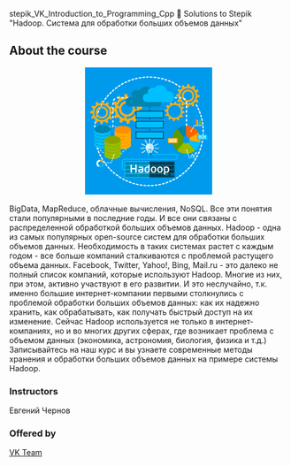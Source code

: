 stepik_VK_Introduction_to_Programming_Cpp
📓 Solutions to Stepik "Hadoop. Система для обработки больших объемов данных"

## About the course
<p align="center"> 
 <img src="Hadoop-banner.png"/>
</p>
BigData, MapReduce, облачные вычисления, NoSQL. Все эти понятия стали популярными в последние годы. И все они связаны с распределенной обработкой больших объемов данных. Hadoop - одна из самых популярных open-source систем для обработки больших объемов данных. Необходимость в таких системах растет с каждым годом - все больше компаний сталкиваются с проблемой растущего объема данных. Facebook, Twitter, Yahoo!, Bing, Mail.ru - это далеко не полный список компаний, которые используют Hadoop. Многие из них, при этом, активно участвуют в его развитии. И это неслучайно, т.к. именно большие интернет-компании первыми столкнулись с проблемой обработки больших объемов данных: как их надежно хранить, как обрабатывать, как получать быстрый доступ на их изменение. Сейчас Hadoop используется не только в интернет-компаниях, но и во многих других сферах, где возникает проблема с объемом данных (экономика, астрономия, биология, физика и т.д.) Записывайтесь на наш курс и вы узнаете современные методы хранения и обработки больших объемов данных на примере системы Hadoop.

### Instructors
Евгений Чернов

### Offered by
[VK Team](https://vk.company/ru/company/education/)